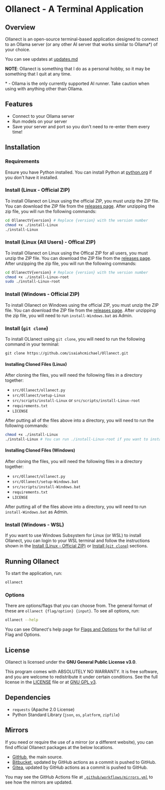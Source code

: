 # Ollanect - A Terminal Application

## Overview

Ollanect is an open-source terminal-based application designed to connect to an Ollama server (or any other AI server that works similar to Ollama\*) of your choice. 

You can see updates at [updates.md](./updates.md)

**NOTE**: Ollanect is something that I do as a personal hobby, so it may be something that I quit at any time.

\* - Ollama is the only currently supported AI runner. Take caution when using with anything other than Ollama.

## Features

- Connect to your Ollama server
- Run models on your server
- Save your server and port so you don't need to re-enter them every time!

## Installation

### Requirements
Ensure you have Python installed. You can install Python at [python.org](https://www.python.org/downloads/) if you don't have it installed.

### Install (Linux - Official ZIP)
To install Ollanect on Linux using the official ZIP, you must unzip the ZIP file. You can download the ZIP file from the [releases page](https://github.com/isaiahcmichael/ollanect/releases/latest). After unzipping the zip file, you will run the following commands:

```sh
cd OllanectV{version} # Replace {version} with the version number
chmod +x ./install-Linux
./install-Linux
```

### Install (Linux (All Users) - Offical ZIP)
To install Ollanect on Linux using the Offical ZIP for all users, you must unzip the ZIP file. You can download the ZIP file from the [releases page](https://github.com/isaiahcmichael/ollanect/releases/latest). After unzipping the zip file, you will run the following commands:

```sh
cd OllanectV{version} # Replace {version} with the version number
chmod +x ./install-Linux-root
sudo ./install-Linux-root
```

### Install (Windows - Official ZIP)
To install Ollanect on Windows using the official ZIP, you must unzip the ZIP file. You can download the ZIP file from the [releases page](https://github.com/isaiahcmichael/ollanect/releases/latest). After unzipping the zip file, you will need to run `install-Windows.bat` as Admin.

### Install (`git clone`)
To install OLlanect using `git clone`, you will need to run the following command in your terminal:

```
git clone https://github.com/isaiahcmichael/Ollanect.git
```

#### Installing Cloned Files (Linux)
After cloning the files, you will need the following files in a directory together:
- `src/Ollanect/ollanect.py`
- `src/Ollanect/setup-Linux`
- `src/scripts/install-Linux` or `src/scripts/install-Linux-root`
- `requirements.txt`
- `LICENSE`

After putting all of the files above into a directory, you will need to run the following commands:

```sh
chmod +x ./install-Linux
./install-Linux # You can run ./install-Linux-root if you want to install for all users
```

#### Installing Cloned Files (Windows)
After cloning the files, you will need the following files in a directory together:
- `src/Ollanect/ollanect.py`
- `src/Ollanect/setup-Windows.bat`
- `src/scripts/install-Windows.bat`
- `requirements.txt`
- `LICENSE`

After putting all of the files above into a directory, you will need to run `install-Windows.bat` as Admin.

### Install (Windows - WSL)
If you want to use Windows Subsystem for Linux (or WSL) to install Ollanect, you can login to your WSL terminal and follow the instructions shown in the [Install (Linux - Official ZIP)](#install-linux---official-zip) or [Install (`git clone`)](#install-git-clone) sections.

## Running Ollanect

To start the application, run:

```sh
ollanect
```

### Options
There are options/flags that you can choose from. The general format of these are `ollanect {flag/option} {input}`. To see all options, run: 
```sh
ollanect --help
```
You can see Ollanect's help page for [Flags and Options](help/ollanectOptions.md) for the full list of Flag and Options.

## License

Ollanect is licensed under the **GNU General Public License v3.0**.

This program comes with ABSOLUTELY NO WARRANTY. It is free software, and you are welcome to redistribute it under certain conditions. See the full license in the [LICENSE](./LICENSE) file or at [GNU GPL v3](https://www.gnu.org/licenses/gpl-3.0.html).


## Dependencies

- `requests` (Apache 2.0 License)
- Python Standard Library (`json`, `os`, `platform`, `zipfile`)

## Mirrors

If you need or require the use of a mirror (or a different website), you can find official Ollanect packages at the below locations.

- [GitHub](https://github.com/isaiahcmichael/ollanect), the main source.
- [Bitbucket](https://bitbucket.org/isaiahcmichael/ollanect/src/main/), updated by GitHub actions as a commit is pushed to GitHub.
- [Gitea](https://gitea.com/isaiahcmichael/Ollanect), updated by GitHub actions as a commit is pushed to GitHub.

You may see the GitHub Actions file at [`.github/workflows/mirrors.yml`](./.github/workflows/mirrors.yml) to see how the mirrors are updated.